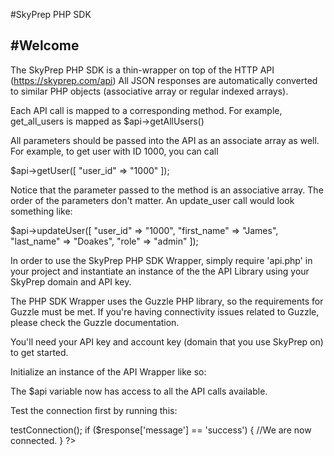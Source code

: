 #SkyPrep PHP SDK



#Welcome
--------

The SkyPrep PHP SDK is a thin-wrapper on top of the HTTP API (https://skyprep.com/api)
All JSON responses are automatically converted to similar PHP objects (associative array or regular indexed arrays).

Each API call is mapped to a corresponding method.
For example, get_all_users is mapped as $api->getAllUsers()

All parameters should be passed into the API as an associate array as well.
For example, to get user with ID 1000, you can call

$api->getUser([
	"user_id" => "1000"
]);

Notice that the parameter passed to the method is an associative array. The order of the parameters don't matter. An update_user call would look something like:

$api->updateUser([
	"user_id" => "1000",
	"first_name" => "James",
	"last_name" => "Doakes",
	"role" => "admin"
]);


In order to use the SkyPrep PHP SDK Wrapper, simply require 'api.php' in your project and instantiate an instance of the the API Library using your SkyPrep domain and API key.

The PHP SDK Wrapper uses the Guzzle PHP library, so the requirements for Guzzle must be met. If you're having connectivity issues related to Guzzle, please check the Guzzle documentation.

You'll need your API key and account key (domain that you use SkyPrep on) to get started.

Initialize an instance of the API Wrapper like so:

<?php

	require('/path/to/skyprepapi/api.php');

	$acctKey = 'myskyprepdomain.skyprepapp.com';

	$apiKey = 'abcdefgh123456789';

	$api = new SkyPrepApi($acctKey, $apiKey);

?>

The $api variable now has access to all the API calls available.

Test the connection first by running this:

<?php

	$response = $api->testConnection();

	if ($response['message'] == 'success') {

	 //We are now connected.

	}
?>
